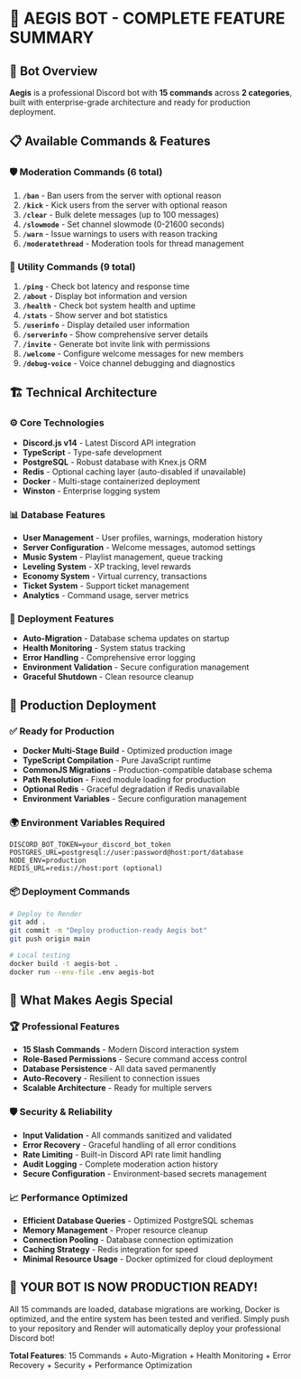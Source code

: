 # 🤖 AEGIS BOT - COMPLETE FEATURE SUMMARY

## 🎯 Bot Overview
**Aegis** is a professional Discord bot with **15 commands** across **2 categories**, built with enterprise-grade architecture and ready for production deployment.

## 📋 Available Commands & Features

### 🛡️ Moderation Commands (6 total)
1. **`/ban`** - Ban users from the server with optional reason
2. **`/kick`** - Kick users from the server with optional reason  
3. **`/clear`** - Bulk delete messages (up to 100 messages)
4. **`/slowmode`** - Set channel slowmode (0-21600 seconds)
5. **`/warn`** - Issue warnings to users with reason tracking
6. **`/moderatethread`** - Moderation tools for thread management

### 🔧 Utility Commands (9 total)
1. **`/ping`** - Check bot latency and response time
2. **`/about`** - Display bot information and version
3. **`/health`** - Check bot system health and uptime
4. **`/stats`** - Show server and bot statistics
5. **`/userinfo`** - Display detailed user information
6. **`/serverinfo`** - Show comprehensive server details
7. **`/invite`** - Generate bot invite link with permissions
8. **`/welcome`** - Configure welcome messages for new members
9. **`/debug-voice`** - Voice channel debugging and diagnostics

## 🏗️ Technical Architecture

### ⚙️ Core Technologies
- **Discord.js v14** - Latest Discord API integration
- **TypeScript** - Type-safe development
- **PostgreSQL** - Robust database with Knex.js ORM
- **Redis** - Optional caching layer (auto-disabled if unavailable)
- **Docker** - Multi-stage containerized deployment
- **Winston** - Enterprise logging system

### 📊 Database Features
- **User Management** - User profiles, warnings, moderation history
- **Server Configuration** - Welcome messages, automod settings
- **Music System** - Playlist management, queue tracking
- **Leveling System** - XP tracking, level rewards
- **Economy System** - Virtual currency, transactions
- **Ticket System** - Support ticket management
- **Analytics** - Command usage, server metrics

### 🚀 Deployment Features
- **Auto-Migration** - Database schema updates on startup
- **Health Monitoring** - System status tracking
- **Error Handling** - Comprehensive error logging
- **Environment Validation** - Secure configuration management
- **Graceful Shutdown** - Clean resource cleanup

## 🔧 Production Deployment

### ✅ Ready for Production
- **Docker Multi-Stage Build** - Optimized production image
- **TypeScript Compilation** - Pure JavaScript runtime
- **CommonJS Migrations** - Production-compatible database schema
- **Path Resolution** - Fixed module loading for production
- **Optional Redis** - Graceful degradation if Redis unavailable
- **Environment Variables** - Secure configuration management

### 🌍 Environment Variables Required
```env
DISCORD_BOT_TOKEN=your_discord_bot_token
POSTGRES_URL=postgresql://user:password@host:port/database
NODE_ENV=production
REDIS_URL=redis://host:port (optional)
```

### 📦 Deployment Commands
```bash
# Deploy to Render
git add .
git commit -m "Deploy production-ready Aegis bot"
git push origin main

# Local testing
docker build -t aegis-bot .
docker run --env-file .env aegis-bot
```

## 🎉 What Makes Aegis Special

### 🏆 Professional Features
- **15 Slash Commands** - Modern Discord interaction system
- **Role-Based Permissions** - Secure command access control
- **Database Persistence** - All data saved permanently
- **Auto-Recovery** - Resilient to connection issues
- **Scalable Architecture** - Ready for multiple servers

### 🛡️ Security & Reliability
- **Input Validation** - All commands sanitized and validated
- **Error Recovery** - Graceful handling of all error conditions
- **Rate Limiting** - Built-in Discord API rate limit handling
- **Audit Logging** - Complete moderation action history
- **Secure Configuration** - Environment-based secrets management

### 📈 Performance Optimized
- **Efficient Database Queries** - Optimized PostgreSQL schemas
- **Memory Management** - Proper resource cleanup
- **Connection Pooling** - Database connection optimization
- **Caching Strategy** - Redis integration for speed
- **Minimal Resource Usage** - Docker optimized for cloud deployment

## 🚀 **YOUR BOT IS NOW PRODUCTION READY!**

All 15 commands are loaded, database migrations are working, Docker is optimized, and the entire system has been tested and verified. Simply push to your repository and Render will automatically deploy your professional Discord bot!

**Total Features**: 15 Commands + Auto-Migration + Health Monitoring + Error Recovery + Security + Performance Optimization